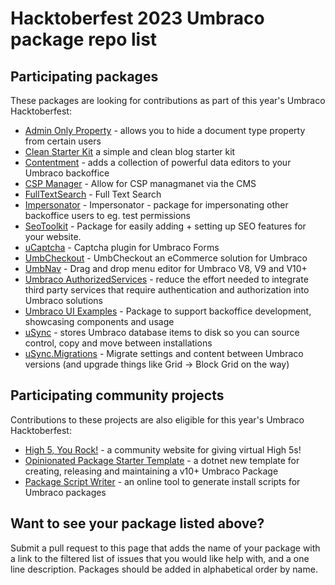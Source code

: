 # Hacktoberfest 2023 Umbraco package repo list

## Participating packages

These packages are looking for contributions as part of this year's Umbraco Hacktoberfest:

- [Admin Only Property](https://github.com/LottePitcher/umbraco-admin-only-property/labels/help%20wanted) - allows you to hide a document type property from certain users
- [Clean Starter Kit](https://github.com/prjseal/Clean-Starter-Kit-for-Umbraco-v9) a simple and clean blog starter kit
- [Contentment](https://github.com/leekelleher/umbraco-contentment/issues?q=is%3Aissue+is%3Aopen+label%3A%22help+wanted%22) - adds a collection of powerful data editors to your Umbraco backoffice
- [CSP Manager](https://github.com/Matthew-Wise/Umbraco-CSP-manager) - Allow for CSP managmanet via the CMS
- [FullTextSearch](https://github.com/skttl/umbraco-fulltextsearch8) - Full Text Search
- [Impersonator](https://github.com/skttl/umbraco-impersonator/issues?q=is%3Aissue+is%3Aopen+label%3A%22help+wanted%22) - Impersonator - package for impersonating other backoffice users to eg. test permissions
- [SeoToolkit](https://github.com/patrickdemooij9/SeoToolkit.Umbraco/labels/Help%20Wanted) - Package for easily adding + setting up SEO features for your website.
- [uCaptcha](https://github.com/UmbHost/Our.Umbraco.Forms.uCaptcha/issues) - Captcha plugin for Umbraco Forms
- [UmbCheckout](https://github.com/UmbHost/UmbCheckout/issues) - UmbCheckout an eCommerce solution for Umbraco
- [UmbNav](https://github.com/AaronSadlerUK/Our.Umbraco.UmbNav/issues) - Drag and drop menu editor for Umbraco V8, V9 and V10+
- [Umbraco AuthorizedServices](https://github.com/Umbraco/Umbraco.AuthorizedServices) - reduce the effort needed to integrate third party services that require authentication and authorization into Umbraco solutions
- [Umbraco UI Examples](https://github.com/umbraco/ui-examples/issues) - Package to support backoffice development, showcasing components and usage
- [uSync](https://github.com/KevinJump/uSync/issues?q=is%3Aissue+is%3Aopen+label%3A%22help+wanted%22) - stores Umbraco database items to disk so you can source control, copy and move between installations
- [uSync.Migrations](https://github.com/Jumoo/uSyncMigrations/issues?q=is%3Aopen+is%3Aissue+label%3A%22help+wanted%22) - Migrate settings and content between Umbraco versions (and upgrade things like Grid -> Block Grid on the way)

## Participating community projects

Contributions to these projects are also eligible for this year's Umbraco Hacktoberfest:

- [High 5, You Rock!](https://github.com/H5YR/High5YouRock/issues) - a community website for giving virtual High 5s!
- [Opinionated Package Starter Template](https://github.com/LottePitcher/opinionated-package-starter/issues) - a dotnet new template for creating, releasing and maintaining a v10+ Umbraco Package
- [Package Script Writer](https://github.com/prjseal/Package-Script-Writer) - an online tool to generate install scripts for Umbraco packages

## Want to see your package listed above?

Submit a pull request to this page that adds the name of your package with a link to the filtered list of issues that you would like help with, and a one line description. Packages should be added in alphabetical order by name.

